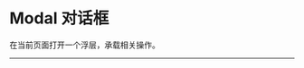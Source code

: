 # Modal 对话框

在当前页面打开一个浮层，承载相关操作。

---

<script setup>
import ModalBasicUse from "./component/modal-basic-use.md"
import ModalClose from "./component/modal-close.md"
import ModalFn from "./component/modal-fn.md"
import ModalType from "./component/modal-type.md"
import ModalWidth from "./component/modal-width.md"
import ModalText from "./component/modal-text.md"
import ModalForm from "./component/modal-form.md"
import ModalDrag from "./component/modal-drag.md"
import ModalFullscreen from "./component/modal-fullscreen.md"
import ModalApi from "./component/modal-api.md"
import ModalMethodApi from "./component/modal-method-api.md"
</script>

<modal-basic-use />
<modal-close />
<modal-fn />
<modal-icon />
<modal-type />
<modal-width />
<modal-text />
<modal-form />
<modal-drag />
<modal-fullscreen />
<modal-api />
<modal-method-api />

